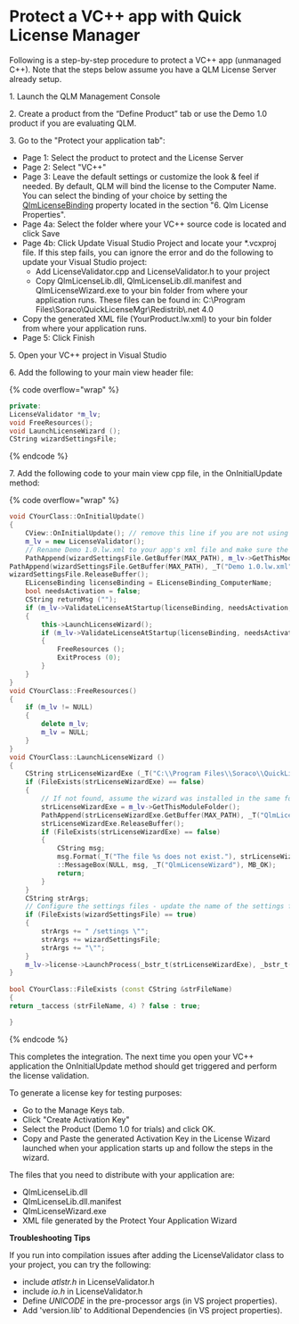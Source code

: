 # Protect a VC++ app with Quick License Manager

Following is a step-by-step procedure to protect a VC++ app (unmanaged C++). Note that the steps below assume you have a QLM License Server already setup.

1\. Launch the QLM Management Console

2\. Create a product from the “Define Product” tab or use the Demo 1.0 product if you are evaluating QLM.&#x20;

3\. Go to the "Protect your application tab":

* Page 1: Select the product to protect and the License Server
* Page 2: Select "VC++"
* Page 3: Leave the default settings or customize the look & feel if needed. By default, QLM will bind the license to the Computer Name. You can select the binding of your choice by setting the [QlmLicenseBinding](https://support.soraco.co/hc/en-us/articles/360001183583-QlmLicense-LicenseBinding) property located in the section "6. Qlm License Properties".
* Page 4a: Select the folder where your VC++ source code is located and click Save
* Page 4b: Click Update Visual Studio Project and locate your \*.vcxproj file. If this step fails, you can ignore the error and do the following to update your Visual Studio project:
  * Add LicenseValidator.cpp and LicenseValidator.h to your project
  * Copy QlmLicenseLib.dll, QlmLicenseLib.dll.manifest and QlmLicenseWizard.exe to your bin folder from where your application runs. These files can be found in: C:\Program Files\Soraco\QuickLicenseMgr\Redistrib\\.net 4.0
* Copy the generated XML file (YourProduct.lw.xml) to your bin folder from where your application runs.
* Page 5: Click Finish

5\. Open your VC++ project in Visual Studio

6\. Add the following to your main view header file:

{% code overflow="wrap" %}
```cpp
private:
LicenseValidator *m_lv;
void FreeResources();
void LaunchLicenseWizard ();
CString wizardSettingsFile; 
```
{% endcode %}



7\. Add the following code to your main view cpp file, in the OnInitialUpdate method:

{% code overflow="wrap" %}
```cpp
void CYourClass::OnInitialUpdate()
{
    CView::OnInitialUpdate(); // remove this line if you are not using a Windowed app.
    m_lv = new LicenseValidator();
    // Rename Demo 1.0.lw.xml to your app's xml file and make sure the file is copied to the binary folder
    PathAppend(wizardSettingsFile.GetBuffer(MAX_PATH), m_lv->GetThisModuleFolder());
PathAppend(wizardSettingsFile.GetBuffer(MAX_PATH), _T("Demo 1.0.lw.xml"));
wizardSettingsFile.ReleaseBuffer();
    ELicenseBinding licenseBinding = ELicenseBinding_ComputerName;
    bool needsActivation = false;
    CString returnMsg ("");
    if (m_lv->ValidateLicenseAtStartup(licenseBinding, needsActivation, returnMsg) == FALSE)
    {
        this->LaunchLicenseWizard();
        if (m_lv->ValidateLicenseAtStartup(licenseBinding, needsActivation, returnMsg) == FALSE)
        {
            FreeResources ();
            ExitProcess (0);
        }
    }
}
void CYourClass::FreeResources()
{
    if (m_lv != NULL)
    {
        delete m_lv;
        m_lv = NULL;
    }
}
void CYourClass::LaunchLicenseWizard ()
{
    CString strLicenseWizardExe (_T("C:\\Program Files\\Soraco\\QuickLicenseMgr\\QlmLicenseWizard.exe"));
    if (FileExists(strLicenseWizardExe) == false)
    {
        // If not found, assume the wizard was installed in the same folder as the current app/module
        strLicenseWizardExe = m_lv->GetThisModuleFolder();
        PathAppend(strLicenseWizardExe.GetBuffer(MAX_PATH), _T("QlmLicenseWizard.exe"));
        strLicenseWizardExe.ReleaseBuffer();
        if (FileExists(strLicenseWizardExe) == false)
        {
            CString msg;
            msg.Format(_T("The file %s does not exist."), strLicenseWizardExe);
            ::MessageBox(NULL, msg, _T("QlmLicenseWizard"), MB_OK);
            return;
        }
    }
    CString strArgs;
    // Configure the settings files - update the name of the settings file below
    if (FileExists(wizardSettingsFile) == true)
    {
        strArgs += " /settings \"";
        strArgs += wizardSettingsFile;
        strArgs += "\"";
    }
    m_lv->license->LaunchProcess(_bstr_t(strLicenseWizardExe), _bstr_t(strArgs), VARIANT_TRUE, VARIANT_TRUE);
}
 
bool CYourClass::FileExists (const CString &strFileName)
{
return _taccess (strFileName, 4) ? false : true;

}
```
{% endcode %}

&#x20;

This completes the integration. The next time you open your VC++ application the OnInitialUpdate method should get triggered and perform the license validation.&#x20;

To generate a license key for testing purposes:

* Go to the Manage Keys tab.
* Click "Create Activation Key"
* Select the Product (Demo 1.0 for trials) and click OK.
* Copy and Paste the generated Activation Key in the License Wizard launched when your application starts up and follow the steps in the wizard.

The files that you need to distribute with your application are:

* QlmLicenseLib.dll
* QlmLicenseLib.dll.manifest
* QlmLicenseWizard.exe
* XML file generated by the Protect Your Application Wizard

**Troubleshooting Tips**

If you run into compilation issues after adding the LicenseValidator class to your project, you can try the following:

* include _atlstr.h_ in LicenseValidator.h
* include _io.h_ in LicenseValidator.h
* Define _UNICODE_ in the pre-processor args (in VS project properties).
* Add 'version.lib' to Additional Dependencies (in VS project properties).
